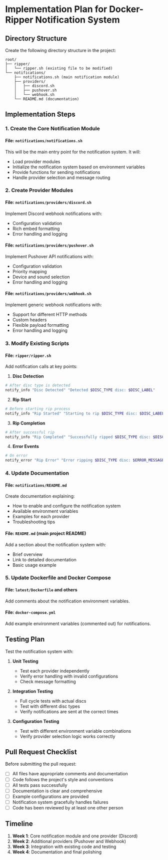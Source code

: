 # Implementation Plan for Docker-Ripper Notification System

## Directory Structure

Create the following directory structure in the project:

```
root/
├── ripper/
│   └── ripper.sh (existing file to be modified)
└── notifications/
    ├── notifications.sh (main notification module)
    ├── providers/
    │   ├── discord.sh
    │   ├── pushover.sh
    │   └── webhook.sh
    └── README.md (documentation)
```

## Implementation Steps

### 1. Create the Core Notification Module

#### File: `notifications/notifications.sh`

This will be the main entry point for the notification system. It will:
- Load provider modules
- Initialize the notification system based on environment variables
- Provide functions for sending notifications
- Handle provider selection and message routing

### 2. Create Provider Modules

#### File: `notifications/providers/discord.sh`

Implement Discord webhook notifications with:
- Configuration validation
- Rich embed formatting
- Error handling and logging

#### File: `notifications/providers/pushover.sh`

Implement Pushover API notifications with:
- Configuration validation
- Priority mapping
- Device and sound selection
- Error handling and logging

#### File: `notifications/providers/webhook.sh`

Implement generic webhook notifications with:
- Support for different HTTP methods
- Custom headers
- Flexible payload formatting
- Error handling and logging

### 3. Modify Existing Scripts

#### File: `ripper/ripper.sh`

Add notification calls at key points:

1. **Disc Detection**
```bash
# After disc type is detected
notify_info "Disc Detected" "Detected $DISC_TYPE disc: $DISC_LABEL"
```

2. **Rip Start**
```bash
# Before starting rip process
notify_info "Rip Started" "Starting to rip $DISC_TYPE disc: $DISC_LABEL"
```

3. **Rip Completion**
```bash
# After successful rip
notify_info "Rip Completed" "Successfully ripped $DISC_TYPE disc: $DISC_LABEL to $OUTPUT_PATH"
```

4. **Error Events**
```bash
# On error
notify_error "Rip Error" "Error ripping $DISC_TYPE disc: $ERROR_MESSAGE"
```

### 4. Update Documentation

#### File: `notifications/README.md`

Create documentation explaining:
- How to enable and configure the notification system
- Available environment variables
- Examples for each provider
- Troubleshooting tips

#### File: `README.md` (main project README)

Add a section about the notification system with:
- Brief overview
- Link to detailed documentation
- Basic usage example

### 5. Update Dockerfile and Docker Compose

#### File: `latest/Dockerfile` and others

Add comments about the notification environment variables.

#### File: `docker-compose.yml`

Add example environment variables (commented out) for notifications.

## Testing Plan

Test the notification system with:

1. **Unit Testing**
   - Test each provider independently
   - Verify error handling with invalid configurations
   - Check message formatting

2. **Integration Testing**
   - Full cycle tests with actual discs
   - Test with different disc types
   - Verify notifications are sent at the correct times

3. **Configuration Testing**
   - Test with different environment variable combinations
   - Verify provider selection logic works correctly

## Pull Request Checklist

Before submitting the pull request:

- [ ] All files have appropriate comments and documentation
- [ ] Code follows the project's style and conventions
- [ ] All tests pass successfully
- [ ] Documentation is clear and comprehensive
- [ ] Example configurations are provided
- [ ] Notification system gracefully handles failures
- [ ] Code has been reviewed by at least one other person

## Timeline

1. **Week 1**: Core notification module and one provider (Discord)
2. **Week 2**: Additional providers (Pushover and Webhook)
3. **Week 3**: Integration with existing code and testing
4. **Week 4**: Documentation and final polishing